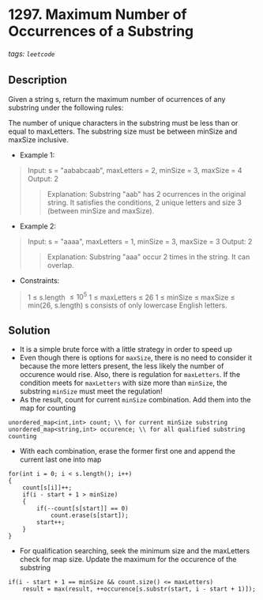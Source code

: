 # 1297. Maximum Number of Occurrences of a Substring
###### tags: `leetcode`
## Description
Given a string s, return the maximum number of ocurrences of any substring under the following rules:

The number of unique characters in the substring must be less than or equal to maxLetters.
The substring size must be between minSize and maxSize inclusive.

- Example 1:

>Input: s = "aababcaab", maxLetters = 2, minSize = 3, maxSize = 4
Output: 2
>>Explanation: Substring "aab" has 2 ocurrences in the original string.
It satisfies the conditions, 2 unique letters and size 3 (between minSize and maxSize).

- Example 2:

>Input: s = "aaaa", maxLetters = 1, minSize = 3, maxSize = 3
Output: 2
>>Explanation: Substring "aaa" occur 2 times in the string. It can overlap.

- Constraints:

>1 $\leq$ s.length $\leq 10^5$
1 $\leq$ maxLetters $\leq$ 26
1 $\leq$ minSize $\leq$ maxSize $\leq$ min(26, s.length)
s consists of only lowercase English letters.

## Solution
- It is a simple brute force with a little strategy in order to speed up
- Even though there is options for `maxSize`, there is no need to consider it because the more letters present, the less likely the number of occurence would rise. Also, there is regulation for `maxLetters`. If the condition meets for `maxLetters` with size more than `minSize`, the substring `minSize` must meet the regulation!
- As the result, count for current `minSize` combination. Add them into the map for counting
```cpp=
unordered_map<int,int> count; \\ for current minSize substring
unordered_map<string,int> occurence; \\ for all qualified substring counting
```
- With each combination, erase the former first one and append the current last one into map
```cpp=
for(int i = 0; i < s.length(); i++)
{
    count[s[i]]++;
    if(i - start + 1 > minSize)
    {
        if(--count[s[start]] == 0)
            count.erase(s[start]);
        start++;
    }
}
```
- For qualification searching, seek the minimum size and the maxLetters check for map size. Update the maximum for the occurence of the substring
```cpp=
if(i - start + 1 == minSize && count.size() <= maxLetters)
    result = max(result, ++occurence[s.substr(start, i - start + 1)]);
```
